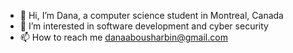 - 👋 Hi, I’m Dana, a computer science student in Montreal, Canada
- 👀 I’m interested in software development and cyber security  
- 📫 How to reach me danaabousharbin@gmail.com


<!---
d-abous/d-abous is a ✨ special ✨ repository because its `README.md` (this file) appears on your GitHub profile.
You can click the Preview link to take a look at your changes.
--->
